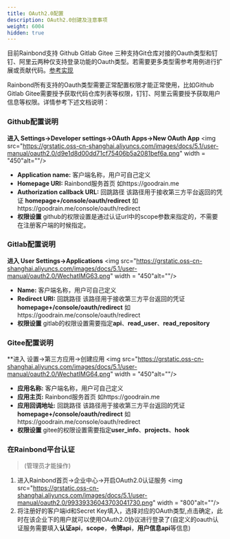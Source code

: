 ```yaml
---
title: OAuth2.0配置
description: OAuth2.0创建及注意事项
weight: 6004
hidden: true
---
```


目前Rainbond支持 Github Gitlab Gitee 三种支持Git仓库对接的Oauth类型和钉钉、阿里云两种仅支持登录功能的Oauth类型。若需要更多类型需参考用例进行扩展或贡献代码。[参考实现](https://github.com/goodrain/rainbond-console/tree/master/console/utils/oauth)

Rainbond所有支持的Oauth类型需要正常配置权限才能正常使用，比如Github Gitlab Gitee需要授予获取代码仓库列表等权限，钉钉、阿里云需要授予获取用户信息等权限。详情参考下述文档说明：

### Github配置说明 

**进入 Settings→Developer settings→OAuth Apps→New OAuth App**
<img src="https://grstatic.oss-cn-shanghai.aliyuncs.com/images/docs/5.1/user-manual/oauth2.0/d9e1d8d00dd71cf75406b5a2081bef6a.png" width = "450"alt=""/>
   
- **Application name:** 客户端名称，用户可自己定义
- **Homepage URI:** Rainbond服务首页 如https://goodrain.me
- **Authorization callback URL:** 回跳路径 该路径用于接收第三方平台返回的凭证 **homepage+/console/oauth/redirect** 如https://goodrain.me/console/oauth/redirect
- **权限设置** github的权限设置是通过认证url中的scope参数来指定的，不需要在注册客户端的时候指定。
   

### Gitlab配置说明 

**进入 User Settings→Applications**
<img src="https://grstatic.oss-cn-shanghai.aliyuncs.com/images/docs/5.1/user-manual/oauth2.0/WechatIMG63.png" width = "450"alt=""/>

- **Name:** 客户端名称，用户可自己定义
- **Redirect URI:** 回跳路径 该路径用于接收第三方平台返回的凭证 **homepage+/console/oauth/redirect** 如https://goodrain.me/console/oauth/redirect
- **权限设置** gitlab的权限设置需要指定**api**、**read_user**、**read_repository**


### Gitee配置说明

**进入 设置→第三方应用→创建应用
<img src="https://grstatic.oss-cn-shanghai.aliyuncs.com/images/docs/5.1/user-manual/oauth2.0/WechatIMG64.png" width = "450"alt=""/>

- **应用名称:** 客户端名称，用户可自己定义
- **应用主页:** Rainbond服务首页 如https://goodrain.me
- **应用回调地址:** 回跳路径 该路径用于接收第三方平台返回的凭证 **homepage+/console/oauth/redirect** 如https://goodrain.me/console/oauth/redirect
- **权限设置** gitee的权限设置需要指定**user_info**、**projects**、**hook**


### 在Rainbond平台认证

> (管理员才能操作)

1. 进入Rainbond首页→企业中心→开启OAuth2.0认证服务
<img src="https://grstatic.oss-cn-shanghai.aliyuncs.com/images/docs/5.1/user-manual/oauth2.0/99339336043703041730.png" width = "800"alt=""/>
2. 将注册好的客户端id和Secret Key填入，选择对应的OAuth类型,点击确定，此时在该企业下的用户就可以使用OAuth2.0协议进行登录了(自定义的oauth认证服务需要填入**认证api**，**scope**，**令牌api**，**用户信息api**等信息)
    
    

